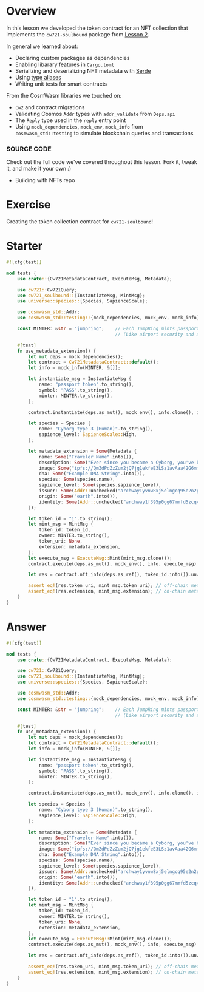 <!---
Course: 2
Lesson: 3
Exercise: 9 (Summary)

Filename: integration_tests.rs

Storyline placeholder:
>
-->

# Overview

In this lesson we developed the token contract for an NFT collection that implements the `cw721-soulbound` package from [Lesson 2]().

In general we learned about:

- Declaring custom packages as dependencies
- Enabling libarary features in `Cargo.toml`
- Serializing and deserializing NFT metadata with [Serde](https://serde.rs/)
- Using [type aliases](https://doc.rust-lang.org/reference/items/type-aliases.html)
- Writing unit tests for smart contracts

From the CosmWasm libraries we touched on:

- `cw2` and contract migrations
- Validating Cosmos `Addr` types with `addr_validate` from `Deps.api`
- The `Reply` type used in the `reply` entry point
- Using `mock_dependencies`, `mock_env`, `mock_info` from `cosmwasm_std::testing` to simulate blockchain queries and transactions

### **SOURCE CODE**
Check out the full code we've covered throughout this lesson. Fork it, tweak it, and make it your own :)
- <ExternalLink href="https://github.com/phi-labs-ltd/area-52-courses/">Building with NFTs repo</ExternalLink>

<!--- NEXT UP: -->
# Exercise

Creating the token collection contract for `cw721-soulbound`!

# Starter

```rs
#![cfg(test)]

mod tests {
    use crate::{Cw721MetadataContract, ExecuteMsg, Metadata};

    use cw721::Cw721Query;
    use cw721_soulbound::{InstantiateMsg, MintMsg};
    use universe::species::{Species, SapienceScale};

    use cosmwasm_std::Addr;
    use cosmwasm_std::testing::{mock_dependencies, mock_env, mock_info};

    const MINTER: &str = "jumpring";    // Each JumpRing mints passports and handles passport validation;
                                        // (Like airport security and an intergalactic embassy combined)

    #[test]
    fn use_metadata_extension() {
        let mut deps = mock_dependencies();
        let contract = Cw721MetadataContract::default();
        let info = mock_info(MINTER, &[]);

        let instantiate_msg = InstantiateMsg {
            name: "passport token".to_string(),
            symbol: "PASS".to_string(),
            minter: MINTER.to_string(),
        };

        contract.instantiate(deps.as_mut(), mock_env(), info.clone(), instantiate_msg).unwrap();

        let species = Species {
            name: "Cyborg type 3 (Human)".to_string(),
            sapience_level: SapienceScale::High,
        };

        let metadata_extension = Some(Metadata {
            name: Some("Traveler Name".into()),
            description: Some("Ever since you became a Cyborg, you've been feeling pretty weird...".into()),
            image: Some("ipfs://QmZdPdZzZum2jQ7jg1ekfeE3LSz1avAaa42G6mfimw9TEn".into()),
            dna: Some("Example DNA String".into()),
            species: Some(species.name),
            sapience_level: Some(species.sapience_level),
            issuer: Some(Addr::unchecked("archway1yvnw8xj5elngcq95e2n2p8f80zl7shfwyxk88858pl6cgzveeqtqy7xtf7")),
            origin: Some("earth".into()),
            identity: Some(Addr::unchecked("archway1f395p0gg67mmfd5zcqvpnp9cxnu0hg6r9hfczq")),
        });

        let token_id = "1".to_string();
        let mint_msg = MintMsg {
            token_id: token_id,
            owner: MINTER.to_string(),
            token_uri: None,
            extension: metadata_extension,
        };
        let execute_msg = ExecuteMsg::Mint(mint_msg.clone());
        contract.execute(deps.as_mut(), mock_env(), info, execute_msg).unwrap();

        let res = contract.nft_info(deps.as_ref(), token_id.into()).unwrap();

        assert_eq!(res.token_uri, mint_msg.token_uri); // off-chain metadata should be `None`
        assert_eq!(res.extension, mint_msg.extension); // on-chain metadata should be equal to `metadata_extension`
    }
}
```

# Answer

```rs
#![cfg(test)]

mod tests {
    use crate::{Cw721MetadataContract, ExecuteMsg, Metadata};

    use cw721::Cw721Query;
    use cw721_soulbound::{InstantiateMsg, MintMsg};
    use universe::species::{Species, SapienceScale};

    use cosmwasm_std::Addr;
    use cosmwasm_std::testing::{mock_dependencies, mock_env, mock_info};

    const MINTER: &str = "jumpring";    // Each JumpRing mints passports and handles passport validation;
                                        // (Like airport security and an intergalactic embassy combined)

    #[test]
    fn use_metadata_extension() {
        let mut deps = mock_dependencies();
        let contract = Cw721MetadataContract::default();
        let info = mock_info(MINTER, &[]);

        let instantiate_msg = InstantiateMsg {
            name: "passport token".to_string(),
            symbol: "PASS".to_string(),
            minter: MINTER.to_string(),
        };

        contract.instantiate(deps.as_mut(), mock_env(), info.clone(), instantiate_msg).unwrap();

        let species = Species {
            name: "Cyborg type 3 (Human)".to_string(),
            sapience_level: SapienceScale::High,
        };

        let metadata_extension = Some(Metadata {
            name: Some("Traveler Name".into()),
            description: Some("Ever since you became a Cyborg, you've been feeling pretty weird...".into()),
            image: Some("ipfs://QmZdPdZzZum2jQ7jg1ekfeE3LSz1avAaa42G6mfimw9TEn".into()),
            dna: Some("Example DNA String".into()),
            species: Some(species.name),
            sapience_level: Some(species.sapience_level),
            issuer: Some(Addr::unchecked("archway1yvnw8xj5elngcq95e2n2p8f80zl7shfwyxk88858pl6cgzveeqtqy7xtf7")),
            origin: Some("earth".into()),
            identity: Some(Addr::unchecked("archway1f395p0gg67mmfd5zcqvpnp9cxnu0hg6r9hfczq")),
        });

        let token_id = "1".to_string();
        let mint_msg = MintMsg {
            token_id: token_id,
            owner: MINTER.to_string(),
            token_uri: None,
            extension: metadata_extension,
        };
        let execute_msg = ExecuteMsg::Mint(mint_msg.clone());
        contract.execute(deps.as_mut(), mock_env(), info, execute_msg).unwrap();

        let res = contract.nft_info(deps.as_ref(), token_id.into()).unwrap();

        assert_eq!(res.token_uri, mint_msg.token_uri); // off-chain metadata should be `None`
        assert_eq!(res.extension, mint_msg.extension); // on-chain metadata should be equal to `metadata_extension`
    }
}
```
